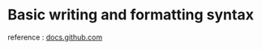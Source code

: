 Basic writing and formatting syntax
===

reference : [docs.github.com](https://docs.github.com/en/get-started/writing-on-github/getting-started-with-writing-and-formatting-on-github/basic-writing-and-formatting-syntax, "https://docs.github.com/en/get-started/writing-on-github/getting-started-with-writing-and-formatting-on-github/basic-writing-and-formatting-syntax")